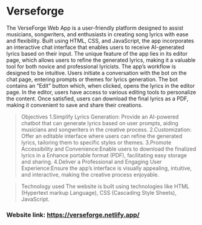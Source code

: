 # Verseforge
The VerseForge Web App is a user-friendly platform designed to assist musicians, songwriters, and enthusiasts in creating song lyrics with ease and flexibility. Built using HTML, CSS, and JavaScript, the app incorporates an interactive chat interface that enables users to receive AI-generated lyrics based on their input. The unique feature of the app lies in its editor page, which allows users to refine the generated lyrics, making it a valuable tool for both novice and professional lyricists. The app’s workflow is designed to be intuitive. Users initiate a conversation with the bot on the chat page, entering prompts or themes for lyrics generation. The bot contains an “Edit” button which, when clicked, opens the lyrics in the editor page. In the editor, users have access to various editing tools to personalize the content. Once satisfied, users can download the final lyrics as a PDF, making it convenient to save and share their creations.

> Objectives
1.Simplify Lyrics Generation: Provide an AI-powered chatbot that can generate lyrics based on user prompts, aiding musicians and songwriters in the creative process.
2.Customization: Offer an editable interface where users can refine the generated lyrics, tailoring them to specific styles or themes.
3.Promote Accessibility and Convenience:Enable users to download the finalized lyrics in a Enhance portable format (PDF), facilitating easy storage and sharing.
4.Deliver a Professional and Engaging User Experience:Ensure the app’s interface is visually appealing, intuitive, and interactive, making the creative process enjoyable.

> Technology used
The website is built using technologies like HTML (Hypertext markup Language), CSS (Cascading Style Sheets), JavaScript.

### Website link: https://verseforge.netlify.app/

